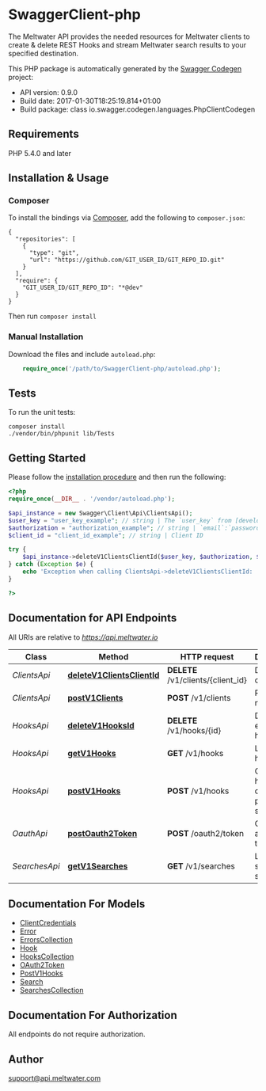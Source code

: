 # SwaggerClient-php
The Meltwater API provides the needed resources for Meltwater clients to create & delete REST Hooks and stream Meltwater search results to your specified destination.

This PHP package is automatically generated by the [Swagger Codegen](https://github.com/swagger-api/swagger-codegen) project:

- API version: 0.9.0
- Build date: 2017-01-30T18:25:19.814+01:00
- Build package: class io.swagger.codegen.languages.PhpClientCodegen

## Requirements

PHP 5.4.0 and later

## Installation & Usage
### Composer

To install the bindings via [Composer](http://getcomposer.org/), add the following to `composer.json`:

```
{
  "repositories": [
    {
      "type": "git",
      "url": "https://github.com/GIT_USER_ID/GIT_REPO_ID.git"
    }
  ],
  "require": {
    "GIT_USER_ID/GIT_REPO_ID": "*@dev"
  }
}
```

Then run `composer install`

### Manual Installation

Download the files and include `autoload.php`:

```php
    require_once('/path/to/SwaggerClient-php/autoload.php');
```

## Tests

To run the unit tests:

```
composer install
./vendor/bin/phpunit lib/Tests
```

## Getting Started

Please follow the [installation procedure](#installation--usage) and then run the following:

```php
<?php
require_once(__DIR__ . '/vendor/autoload.php');

$api_instance = new Swagger\Client\Api\ClientsApi();
$user_key = "user_key_example"; // string | The `user_key` from [developer.meltwater.io](https://developer.meltwater.io/admin/applications/).
$authorization = "authorization_example"; // string | `email`:`password`    Basic Auth (RFC2617) credentials. Must contain the realm `Basic` followed by a  Base64-encoded `email`:`password` pair using your Meltwater credentials.    #### Example:        Basic bXlfZW1haWxAZXhhbXJzZWNyZXQ=
$client_id = "client_id_example"; // string | Client ID

try {
    $api_instance->deleteV1ClientsClientId($user_key, $authorization, $client_id);
} catch (Exception $e) {
    echo 'Exception when calling ClientsApi->deleteV1ClientsClientId: ', $e->getMessage(), PHP_EOL;
}

?>
```

## Documentation for API Endpoints

All URIs are relative to *https://api.meltwater.io*

Class | Method | HTTP request | Description
------------ | ------------- | ------------- | -------------
*ClientsApi* | [**deleteV1ClientsClientId**](docs/Api/ClientsApi.md#deletev1clientsclientid) | **DELETE** /v1/clients/{client_id} | Delete client.
*ClientsApi* | [**postV1Clients**](docs/Api/ClientsApi.md#postv1clients) | **POST** /v1/clients | Register new client
*HooksApi* | [**deleteV1HooksId**](docs/Api/HooksApi.md#deletev1hooksid) | **DELETE** /v1/hooks/{id} | Delete an existing hook.
*HooksApi* | [**getV1Hooks**](docs/Api/HooksApi.md#getv1hooks) | **GET** /v1/hooks | List all hooks.
*HooksApi* | [**postV1Hooks**](docs/Api/HooksApi.md#postv1hooks) | **POST** /v1/hooks | Creates a hook for one of your predefined searches.
*OauthApi* | [**postOauth2Token**](docs/Api/OauthApi.md#postoauth2token) | **POST** /oauth2/token | Create an access token
*SearchesApi* | [**getV1Searches**](docs/Api/SearchesApi.md#getv1searches) | **GET** /v1/searches | List your saved searches.


## Documentation For Models

 - [ClientCredentials](docs/Model/ClientCredentials.md)
 - [Error](docs/Model/Error.md)
 - [ErrorsCollection](docs/Model/ErrorsCollection.md)
 - [Hook](docs/Model/Hook.md)
 - [HooksCollection](docs/Model/HooksCollection.md)
 - [OAuth2Token](docs/Model/OAuth2Token.md)
 - [PostV1Hooks](docs/Model/PostV1Hooks.md)
 - [Search](docs/Model/Search.md)
 - [SearchesCollection](docs/Model/SearchesCollection.md)


## Documentation For Authorization

 All endpoints do not require authorization.


## Author

support@api.meltwater.com


